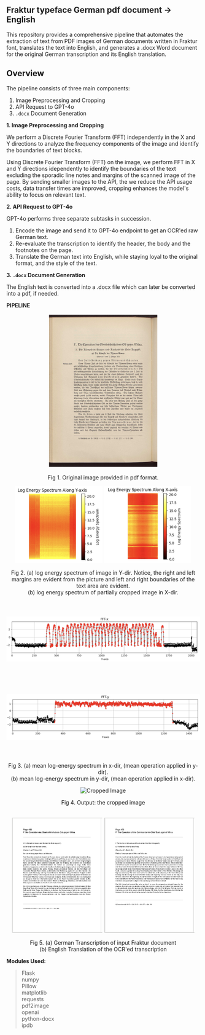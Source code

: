 ## Fraktur typeface German pdf document -> English

This repository provides a comprehensive pipeline that automates the extraction of text from PDF images of German documents written in Fraktur font, translates the text into English, and generates a .docx Word document for the original German transcription and its English translation.

## Overview
The pipeline consists of three main components:

1. Image Preprocessing and Cropping
2. API Request to GPT-4o
3.  `.docx` Document Generation

**1. Image Preprocessing and Cropping**

We perform a Discrete Fourier Transform (FFT) independently in the X and Y directions to analyze the frequency components of the image and identify the boundaries of text blocks.

Using Discrete Fourier Transform (FFT) on the image, we perform FFT in X and Y directions idependently to identify the boundaries of the text excluding the sporadic line notes and margins of the scanned image of the page. By sending smaller images to the API, the we reduce the API usage costs, data transfer times are improved,  cropping enhances the model's ability to focus on relevant text. 

**2.  API Request to GPT-4o**

GPT-4o performs three separate subtasks in succession. 
1.  Encode the image and send it to GPT-4o endpoint to get an OCR'ed raw German text.
2.  Re-evaluate the transcription to identify the header, the body and the footnotes on the page. 
3.  Translate the German text into English, while staying loyal to the original format, and the style of the text.

**3. `.docx` Document Generation**

The English text is converted into a .docx file which can later be converted into a pdf, if needed. 


**PIPELINE**
<div align="center">
  <img src="output/readme figures/456.png" alt="Original Image" style="height: 400px; object-fit: contain;">
  <p>Fig 1. Original image provided in pdf format.</p>
</div>


<div align="center">
  <img src="output/readme figures/FFT-y heatmap.png" alt="FFT-x Form" style="height: 200px; object-fit: contain;">
  <img src="output/readme figures/FFT-x heatmap.png" alt="FFT-x Form" style="height: 200px; object-fit: contain;">
  
  <p>Fig 2. (a) log energy spectrum of image in Y-dir. Notice, the right and left margins are evident from the picture and left and right boundaries of the text area are evident.<br>
  (b) log energy spectrum of partially cropped image in X-dir. </p>
</div>

<div align="center">
  <img src="output/readme figures/FFT-x form.png" alt="FFT-x Form" style="height: 200px; object-fit: contain;">
  <img src="output/readme figures/FFT-y form.png" alt="FFT-x Form" style="height: 200px; object-fit: contain;">

  <p>Fig 3. (a)  mean log-energy spectrum in x-dir, (mean operation applied in y-dir).  <br>
  (b)  mean log-energy spectrum in y-dir, (mean operation applied in x-dir).</p>
</div>


<div align="center">
  <img src="output/readme figures/456_cropped.png" alt="Cropped Image" style="height: 260px; object-fit: contain;">

  <p>Fig 4.  Output: the cropped image</p>
</div>
<br>

<div align="center">
  <img src="output/readme figures/German 456.png" alt="Cropped Image" style="height: 300px; object-fit: contain;">
  <img src="output/readme figures/English 456.png" alt="Cropped Image" style="height: 300px; object-fit: contain;">

  <p>Fig 5. (a) German Transcription of input Fraktur document<br>
    (b) English Translation of the OCR'ed transcription</p>
</div>


**Modules Used:** <br>
>Flask<br>
numpy<br>
Pillow<br>
matplotlib<br>
requests<br>
pdf2image<br>
openai<br>
python-docx<br>
ipdb<br>
